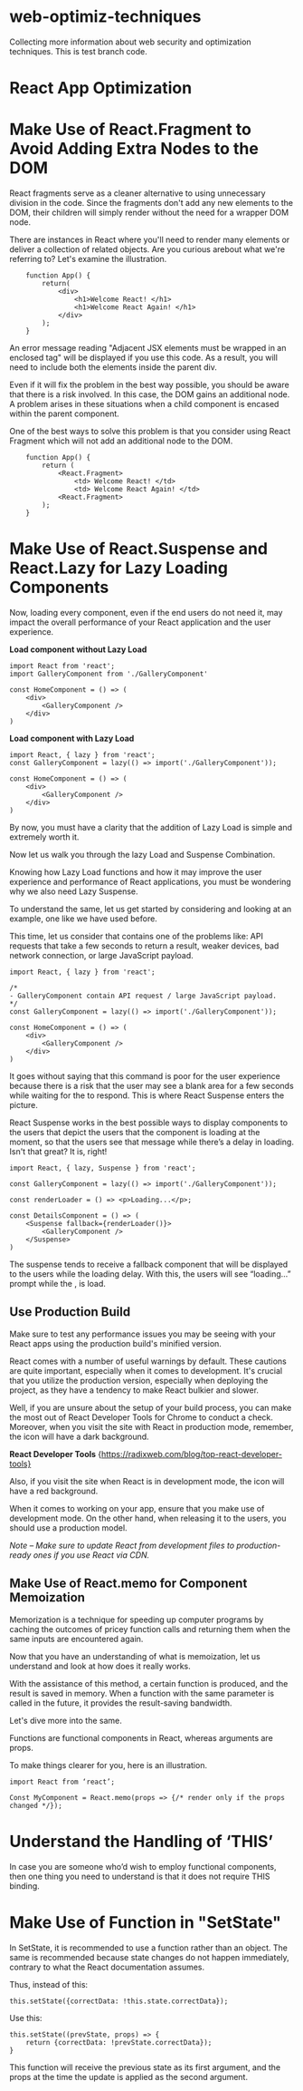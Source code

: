# web-optimiz-techniques
Collecting more information about web security and optimization techniques.
This is test branch code.


# React App Optimization
# Make Use of React.Fragment to Avoid Adding Extra Nodes to the DOM

React fragments serve as a cleaner alternative to using unnecessary division in the code. Since the fragments don't add any new elements to the DOM, their children will simply render without the need for a wrapper DOM node.

There are instances in React where you'll need to render many elements or deliver a collection of related objects. Are you curious arebout what we're referring to? Let's examine the illustration.

```
    function App() {
        return(
            <div>
                <h1>Welcome React! </h1>
                <h1>Welcome React Again! </h1>
            </div>
        );
    }

```

An error message reading "Adjacent JSX elements must be wrapped in an enclosed tag" will be displayed if you use this code. As a result, you will need to include both the elements inside the parent div.

Even if it will fix the problem in the best way possible, you should be aware that there is a risk involved. In this case, the DOM gains an additional node. A problem arises in these situations when a child component is encased within the parent component.

One of the best ways to solve this problem is that you consider using React Fragment which will not add an additional node to the DOM.

```
    function App() {
        return (
            <React.Fragment>
                <td> Welcome React! </td>
                <td> Welcome React Again! </td>
            <React.Fragment>
        );
    }

```    
# Make Use of React.Suspense and React.Lazy for Lazy Loading Components

Now, loading every component, even if the end users do not need it, may impact the overall performance of your React application and the user experience.

**Load component without Lazy Load**

```
import React from 'react';
import GalleryComponent from './GalleryComponent'

const HomeComponent = () => (
    <div>
        <GalleryComponent />
    </div>
)
```

**Load component with Lazy Load**

```
import React, { lazy } from 'react';
const GalleryComponent = lazy(() => import('./GalleryComponent'));

const HomeComponent = () => (
    <div>
        <GalleryComponent />
    </div>
)
```
By now, you must have a clarity that the addition of Lazy Load is simple and extremely worth it.

Now let us walk you through the lazy Load and Suspense Combination.

Knowing how Lazy Load functions and how it may improve the user experience and performance of React applications, you must be wondering why we also need Lazy Suspense.

To understand the same, let us get started by considering and looking at an example, one like we have used before.

This time, let us consider that <GalleryComponent /> contains one of the problems like: API requests that take a few seconds to return a result, weaker devices, bad network connection, or large JavaScript payload.

```
import React, { lazy } from 'react';

/*
- GalleryComponent contain API request / large JavaScript payload.
*/
const GalleryComponent = lazy(() => import('./GalleryComponent'));

const HomeComponent = () => (
    <div>
        <GalleryComponent />
    </div>
)
```

It goes without saying that this command is poor for the user experience because there is a risk that the user may see a blank area for a few seconds while waiting for the <GalleryComponent/> to respond. This is where React Suspense enters the picture.

React Suspense works in the best possible ways to display components to the users that depict the users that the component is loading at the moment, so that the users see that message while there’s a delay in loading. Isn't that great? It is, right!

```
import React, { lazy, Suspense } from 'react';

const GalleryComponent = lazy(() => import('./GalleryComponent'));

const renderLoader = () => <p>Loading...</p>;

const DetailsComponent = () => (
    <Suspense fallback={renderLoader()}>
        <GalleryComponent />
    </Suspense>
)
```

The suspense tends to receive a fallback component that will be displayed to the users while the loading delay. With this, the users will see “loading...” prompt while the <GalleryComponent />, is load.

## Use Production Build

Make sure to test any performance issues you may be seeing with your React apps using the production build's minified version.

React comes with a number of useful warnings by default. These cautions are quite important, especially when it comes to development. It's crucial that you utilize the production version, especially when deploying the project, as they have a tendency to make React bulkier and slower.

Well, if you are unsure about the setup of your build process, you can make the most out of React Developer Tools for Chrome to conduct a check. Moreover, when you visit the site with React in production mode, remember, the icon will have a dark background.

**React Developer Tools**
{https://radixweb.com/blog/top-react-developer-tools}

Also, if you visit the site when React is in development mode, the icon will have a red background.

When it comes to working on your app, ensure that you make use of development mode. On the other hand, when releasing it to the users, you should use a production model.

*Note – Make sure to update React from development files to production-ready ones if you use React via CDN.*

## Make Use of React.memo for Component Memoization

Memorization is a technique for speeding up computer programs by caching the outcomes of pricey function calls and returning them when the same inputs are encountered again.

Now that you have an understanding of what is memoization, let us understand and look at how does it really works.

With the assistance of this method, a certain function is produced, and the result is saved in memory. When a function with the same parameter is called in the future, it provides the result-saving bandwidth.

Let's dive more into the same.

Functions are functional components in React, whereas arguments are props.

To make things clearer for you, here is an illustration.

```
import React from ‘react’;

Const MyComponent = React.memo(props => {/* render only if the props changed */});

```

# Understand the Handling of ‘THIS’

In case you are someone who’d wish to employ functional components, then one thing you need to understand is that it does not require THIS binding.

#  Make Use of Function in "SetState"

In SetState, it is recommended to use a function rather than an object. The same is recommended because state changes do not happen immediately, contrary to what the React documentation assumes.

Thus, instead of this:

```
this.setState({correctData: !this.state.correctData});
```

Use this:

```
this.setState((prevState, props) => {
    return {correctData: !prevState.correctData});
}
```
This function will receive the previous state as its first argument, and the props at the time the update is applied as the second argument.




